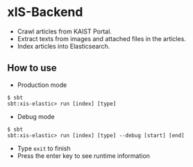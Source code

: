 # xIS-Backend
* Crawl articles from KAIST Portal.
* Extract texts from images and attached files in the articles.
* Index articles into Elasticsearch.
## How to use
* Production mode
```shell
$ sbt
sbt:xis-elastic> run [index] [type]
```
* Debug mode
```shell
$ sbt
sbt:xis-elastic> run [index] [type] --debug [start] [end]
```
* Type `exit` to finish
* Press the enter key to see runtime information
